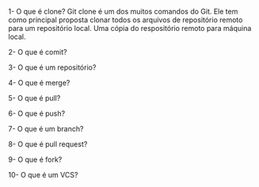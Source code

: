 1- O que é clone?
Git clone é um dos muitos comandos do Git. Ele tem como principal proposta clonar todos
os arquivos de repositório remoto para um repositório local.
Uma cópia do respositório remoto para máquina local.

2- O que é comit?

3- O que é um repositório?

4- O que é merge?

5- O que é pull?

6- O que é push?

7- O que é um branch?

8- O que é pull request?

9- O que é fork?

10- O que é um VCS?
